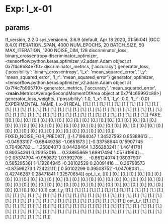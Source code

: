 # Exp: I_x-01
## params
tf_version, 2.2.0
sys_versionm, 3.6.9 (default, Apr 18 2020, 01:56:04) 
[GCC 8.4.0]
ITERATION_SPAN, 4000
NUM_EPOCHS, 20
BATCH_SIZE, 50
MAX_ITERATION, 1200
NOISE_DIM, 128
discriminator_loss, binary_crossentropy
discriminator_optimizer, <tensorflow.python.keras.optimizer_v2.adam.Adam object at 0x7f4c6b84e7f0>
discriminator_metrics, ['accuracy']
generator_loss, {'possibility': 'binary_crossentropy', 'I_x': 'mean_squared_error', 'I_y': 'mean_squared_error', 'I_r': 'mean_squared_error'}
generator_optimizer, <tensorflow.python.keras.optimizer_v2.adam.Adam object at 0x7f4c7b995710>
generator_metrics, ['accuracy', 'mean_squared_error', <__main__.MetricsAverageSecondMomentOfArea object at 0x7f4c69992c88>]
generator_loss_weights, {'possibility': 1.0, 'I_x': 0.1, 'I_y': 0.0, 'I_r': 0.0}
EXPERIMENTAL_NAME, I_x-01
REAL, [[1.]
 [1.]
 [1.]
 [1.]
 [1.]
 [1.]
 [1.]
 [1.]
 [1.]
 [1.]
 [1.]
 [1.]
 [1.]
 [1.]
 [1.]
 [1.]
 [1.]
 [1.]
 [1.]
 [1.]
 [1.]
 [1.]
 [1.]
 [1.]
 [1.]
 [1.]
 [1.]
 [1.]
 [1.]
 [1.]
 [1.]
 [1.]
 [1.]
 [1.]
 [1.]
 [1.]
 [1.]
 [1.]
 [1.]
 [1.]
 [1.]
 [1.]
 [1.]
 [1.]
 [1.]
 [1.]
 [1.]
 [1.]
 [1.]
 [1.]]
FAKE, [[0.]
 [0.]
 [0.]
 [0.]
 [0.]
 [0.]
 [0.]
 [0.]
 [0.]
 [0.]
 [0.]
 [0.]
 [0.]
 [0.]
 [0.]
 [0.]
 [0.]
 [0.]
 [0.]
 [0.]
 [0.]
 [0.]
 [0.]
 [0.]
 [0.]
 [0.]
 [0.]
 [0.]
 [0.]
 [0.]
 [0.]
 [0.]
 [0.]
 [0.]
 [0.]
 [0.]
 [0.]
 [0.]
 [0.]
 [0.]
 [0.]
 [0.]
 [0.]
 [0.]
 [0.]
 [0.]
 [0.]
 [0.]
 [0.]
 [0.]]
FIXED_NOISE_FOR_PREDICT, [[-1.71984047  1.34527592  0.85388613 ... -0.04933107 -0.68449358
  -1.0651873 ]
 [-0.33758644  0.15907745  0.70496782 ...  1.25804073  0.04428464
   1.35628324]
 [ 1.46141781  0.80354361  0.29353016 ...  0.33885869  1.69917494
   1.05731964]
 ...
 [-2.05374794 -0.959872    1.03992705 ... -0.86124074  1.08037907
   0.58529536]
 [-1.19284945 -0.38102529  0.20091416 ...  0.26798573 -0.87599273
   1.72422111]
 [ 0.50102299  0.39508752 -1.04708031 ...  0.42746287  0.28471841
   1.32570654]]
opt_I_x, [[0.]
 [0.]
 [0.]
 [0.]
 [0.]
 [0.]
 [0.]
 [0.]
 [0.]
 [0.]
 [0.]
 [0.]
 [0.]
 [0.]
 [0.]
 [0.]
 [0.]
 [0.]
 [0.]
 [0.]
 [0.]
 [0.]
 [0.]
 [0.]
 [0.]
 [0.]
 [0.]
 [0.]
 [0.]
 [0.]
 [0.]
 [0.]
 [0.]
 [0.]
 [0.]
 [0.]
 [0.]
 [0.]
 [0.]
 [0.]
 [0.]
 [0.]
 [0.]
 [0.]
 [0.]
 [0.]
 [0.]
 [0.]
 [0.]
 [0.]]
opt_I_y, [[1.]
 [1.]
 [1.]
 [1.]
 [1.]
 [1.]
 [1.]
 [1.]
 [1.]
 [1.]
 [1.]
 [1.]
 [1.]
 [1.]
 [1.]
 [1.]
 [1.]
 [1.]
 [1.]
 [1.]
 [1.]
 [1.]
 [1.]
 [1.]
 [1.]
 [1.]
 [1.]
 [1.]
 [1.]
 [1.]
 [1.]
 [1.]
 [1.]
 [1.]
 [1.]
 [1.]
 [1.]
 [1.]
 [1.]
 [1.]
 [1.]
 [1.]
 [1.]
 [1.]
 [1.]
 [1.]
 [1.]
 [1.]
 [1.]
 [1.]]
opt_I_r, [[1.]
 [1.]
 [1.]
 [1.]
 [1.]
 [1.]
 [1.]
 [1.]
 [1.]
 [1.]
 [1.]
 [1.]
 [1.]
 [1.]
 [1.]
 [1.]
 [1.]
 [1.]
 [1.]
 [1.]
 [1.]
 [1.]
 [1.]
 [1.]
 [1.]
 [1.]
 [1.]
 [1.]
 [1.]
 [1.]
 [1.]
 [1.]
 [1.]
 [1.]
 [1.]
 [1.]
 [1.]
 [1.]
 [1.]
 [1.]
 [1.]
 [1.]
 [1.]
 [1.]
 [1.]
 [1.]
 [1.]
 [1.]
 [1.]
 [1.]]
